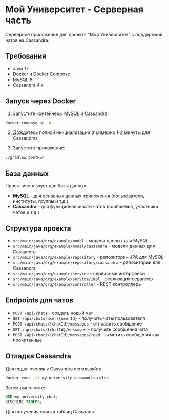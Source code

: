 # Мой Университет - Серверная часть

Серверное приложение для проекта "Мой Университет" с поддержкой чатов на Cassandra.

## Требования

* Java 17
* Docker и Docker Compose
* MySQL 8
* Cassandra 4.x

## Запуск через Docker

1. Запустите контейнеры MySQL и Cassandra:

```bash
docker-compose up -d
```

2. Дождитесь полной инициализации (примерно 1-2 минуты для Cassandra)

3. Запустите приложение:

```bash
./gradlew bootRun
```

## База данных

Проект использует две базы данных:

* **MySQL** - для основных данных приложения (пользователи, институты, группы и т.д.)
* **Cassandra** - для функциональности чатов (сообщения, участники чатов и т.д.)

## Структура проекта

* `src/main/java/org/example/model` - модели данных для MySQL
* `src/main/java/org/example/model/cassandra` - модели данных для Cassandra
* `src/main/java/org/example/repository` - репозитории JPA для MySQL
* `src/main/java/org/example/repository/cassandra` - репозитории для Cassandra
* `src/main/java/org/example/service` - сервисные интерфейсы
* `src/main/java/org/example/service/impl` - реализации сервисов
* `src/main/java/org/example/controller` - REST контроллеры

## Endpoints для чатов

* `POST /api/chats` - создать новый чат
* `GET /api/chats/user/{userId}` - получить чаты пользователя
* `POST /api/chats/{chatId}/messages` - отправить сообщение
* `GET /api/chats/{chatId}/messages` - получить сообщения чата
* `POST /api/chats/{chatId}/messages/read` - отметить сообщения как прочитанные

## Отладка Cassandra

Для подключения к Cassandra используйте:

```bash
docker exec -it my_university_cassandra cqlsh
```

Затем выполните:

```sql
USE my_university_chat;
DESCRIBE TABLES;
```

Для получения списка таблиц Cassandra. 
